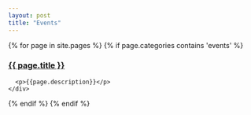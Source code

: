```yaml
---
layout: post
title: "Events"
---
```


{% for page in site.pages %}
  {% if page.categories contains 'events' %}
    <div class="item">
      <h3><a href="{{ page.url }}">
        {{ page.title }}
      </a></h3>

      <p>{{page.description}}</p>  
    </div>
  {% endif %}
{% endif %}

